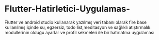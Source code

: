 # Flutter-Hatirletici-Uygulamas-
Flutter ve android studio kullanarak yazılmış veri tabanı olarak fire base kullanılmış içinde su, egzersiz, todo list,meditasyon ve sağlıklı atıştırmalık modullerinin olduğu ayarlar ve profil sekmeleri ile bir hatırlatma uygulaması
